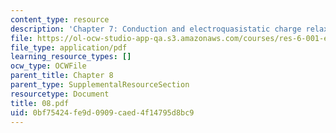 ```yaml
---
content_type: resource
description: 'Chapter 7: Conduction and electroquasistatic charge relaxation.'
file: https://ol-ocw-studio-app-qa.s3.amazonaws.com/courses/res-6-001-electromagnetic-fields-and-energy-spring-2008/0bf75424fe9d0909caed4f14795d8bc9_08.pdf
file_type: application/pdf
learning_resource_types: []
ocw_type: OCWFile
parent_title: Chapter 8
parent_type: SupplementalResourceSection
resourcetype: Document
title: 08.pdf
uid: 0bf75424-fe9d-0909-caed-4f14795d8bc9
---
```

